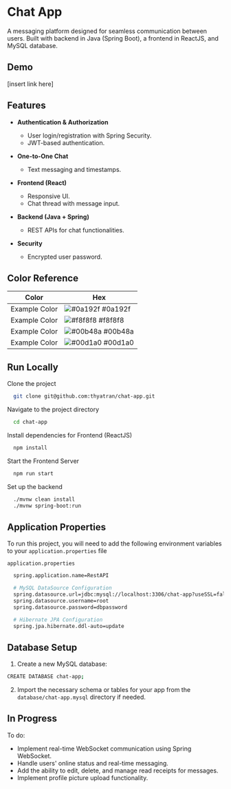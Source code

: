 # Chat App

A messaging platform designed for seamless communication between users. Built with backend in Java (Spring Boot), a frontend in ReactJS, and MySQL database.

## Demo

[insert link here]

## Features

- **Authentication & Authorization**

  - User login/registration with Spring Security.
  - JWT-based authentication.

- **One-to-One Chat**

  - Text messaging and timestamps.

- **Frontend (React)**

  - Responsive UI.
  - Chat thread with message input.

- **Backend (Java + Spring)**

  - REST APIs for chat functionalities.

- **Security**

  - Encrypted user password.

## Color Reference

| Color         | Hex                                                              |
| ------------- | ---------------------------------------------------------------- |
| Example Color | ![#0a192f](https://via.placeholder.com/10/0a192f?text=+) #0a192f |
| Example Color | ![#f8f8f8](https://via.placeholder.com/10/f8f8f8?text=+) #f8f8f8 |
| Example Color | ![#00b48a](https://via.placeholder.com/10/00b48a?text=+) #00b48a |
| Example Color | ![#00d1a0](https://via.placeholder.com/10/00b48a?text=+) #00d1a0 |

## Run Locally

Clone the project

```bash
  git clone git@github.com:thyatran/chat-app.git
```

Navigate to the project directory

```bash
  cd chat-app
```

Install dependencies for Frontend (ReactJS)

```bash
  npm install
```

Start the Frontend Server

```bash
  npm run start
```

Set up the backend

```bash
  ./mvnw clean install
  ./mvnw spring-boot:run
```

## Application Properties

To run this project, you will need to add the following environment variables to your `application.properties` file

`application.properties`

```bash
  spring.application.name=RestAPI

  # MySQL DataSource Configuration
  spring.datasource.url=jdbc:mysql://localhost:3306/chat-app?useSSL=false&serverTimezone=UTC
  spring.datasource.username=root
  spring.datasource.password=dbpassword

  # Hibernate JPA Configuration
  spring.jpa.hibernate.ddl-auto=update
```

## Database Setup

1. Create a new MySQL database:

```bash
CREATE DATABASE chat-app;
```

2. Import the necessary schema or tables for your app from the `database/chat-app.mysql` directory if needed.

## In Progress

To do:

- Implement real-time WebSocket communication using Spring WebSocket.
- Handle users' online status and real-time messaging.
- Add the ability to edit, delete, and manage read receipts for messages.
- Implement profile picture upload functionality.
